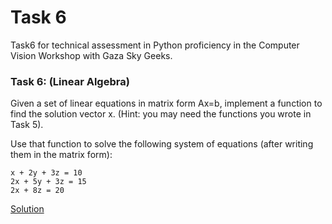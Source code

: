 # Task 6
Task6 for technical assessment in Python proficiency in the Computer Vision Workshop with Gaza Sky Geeks.

### Task 6: (Linear Algebra)

Given a set of linear equations in matrix form Ax=b, implement a function to find the solution vector x. (Hint: you may need the functions you wrote in Task 5).

Use that function to solve the following system of equations (after writing them in the matrix form):

```
x + 2y + 3z = 10
2x + 5y + 3z = 15
2x + 8z = 20
```

[Solution](task6.py)
